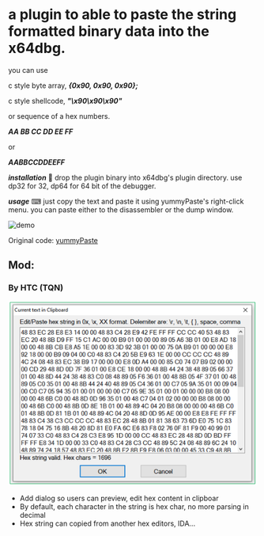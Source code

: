 # a plugin to able to paste the string formatted binary data into the x64dbg.

you can use

c style byte array,
***{0x90, 0x90, 0x90};***

c style shellcode,
***"\x90\x90\x90"***

or sequence of a hex numbers.

***AA BB CC DD EE FF***

or

***AABBCCDDEEFF***

***installation*** 💾
drop the plugin binary into x64dbg's plugin directory.
use dp32 for 32, dp64 for 64 bit of the debugger.

***usage*** ⌨
just copy the text and paste it using yummyPaste's right-click menu.
you can paste either to the disassembler or the dump window.

![demo](https://user-images.githubusercontent.com/437161/90892729-74278c00-e3c6-11ea-8a5b-5c31bdef2b09.gif)

Original code:
[yummyPaste](https://github.com/0ffffffffh/yummyPaste)

## Mod:

### By HTC (TQN)

![Dialog](.\img\dialog.png)

- Add dialog so users can preview, edit hex content in clipboar
- By default, each character in the string is hex char, no more parsing in decimal
- Hex string can copied from another hex editors, IDA...
